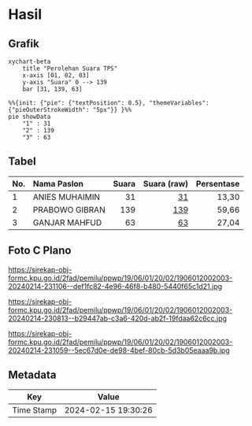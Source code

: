 # Hasil

## Grafik

```mermaid
xychart-beta
    title "Perolehan Suara TPS"
    x-axis [01, 02, 03]
    y-axis "Suara" 0 --> 139
    bar [31, 139, 63]
```

```mermaid
%%{init: {"pie": {"textPosition": 0.5}, "themeVariables": {"pieOuterStrokeWidth": "5px"}} }%%
pie showData
    "1" : 31
    "2" : 139
    "3" : 63
```

## Tabel

| No. | Nama Paslon    | Suara | Suara (raw) | Persentase |
|:--- |:-------------- | -----:| -----------:| ----------:|
| 1   | ANIES MUHAIMIN | 31    | [31][p-1]   | 13,30      |
| 2   | PRABOWO GIBRAN | 139   | [139][p-2]  | 59,66      |
| 3   | GANJAR MAHFUD  | 63    | [63][p-3]   | 27,04      |


[p-1]: https://github.com/gigit-pemilu/pemilu-2024-19-kepulauan-bangka-belitung/blob/main/pilpres/hitung-suara/sub/19-kepulauan-bangka-belitung/sub/06-belitung-timur/sub/01-manggar/sub/2002-kurnia-jaya/sub/003-tps/sub/paslon-1.txt
[p-2]: https://github.com/gigit-pemilu/pemilu-2024-19-kepulauan-bangka-belitung/blob/main/pilpres/hitung-suara/sub/19-kepulauan-bangka-belitung/sub/06-belitung-timur/sub/01-manggar/sub/2002-kurnia-jaya/sub/003-tps/sub/paslon-2.txt
[p-3]: https://github.com/gigit-pemilu/pemilu-2024-19-kepulauan-bangka-belitung/blob/main/pilpres/hitung-suara/sub/19-kepulauan-bangka-belitung/sub/06-belitung-timur/sub/01-manggar/sub/2002-kurnia-jaya/sub/003-tps/sub/paslon-3.txt

## Foto C Plano

https://sirekap-obj-formc.kpu.go.id/2fad/pemilu/ppwp/19/06/01/20/02/1906012002003-20240214-231106--def1fc82-4e96-46f8-b480-5440f65c1d21.jpg

https://sirekap-obj-formc.kpu.go.id/2fad/pemilu/ppwp/19/06/01/20/02/1906012002003-20240214-230813--b29447ab-c3a6-420d-ab2f-19fdaa62c6cc.jpg

https://sirekap-obj-formc.kpu.go.id/2fad/pemilu/ppwp/19/06/01/20/02/1906012002003-20240214-231059--5ec67d0e-de98-4bef-80cb-5d3b05eaaa9b.jpg


## Metadata

| Key        | Value               |
| ---------- | ------------------- |
| Time Stamp | 2024-02-15 19:30:26 |



